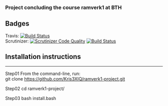 ### Project concluding the course ramverk1 at BTH

## Badges
Travis: [![Build Status](https://travis-ci.com/Kris3XIQ/ramverk1-project.svg?branch=main)](https://travis-ci.com/Kris3XIQ/ramverk1-project)  
Scrutinizer: [![Scrutinizer Code Quality](https://scrutinizer-ci.com/g/Kris3XIQ/ramverk1-project/badges/quality-score.png?b=main)](https://scrutinizer-ci.com/g/Kris3XIQ/ramverk1-project/?branch=main)
[![Build Status](https://scrutinizer-ci.com/g/Kris3XIQ/ramverk1-project/badges/build.png?b=main)](https://scrutinizer-ci.com/g/Kris3XIQ/ramverk1-project/build-status/main)


## Installation instructions
---
Step01
From the command-line, run:  
git clone https://github.com/Kris3XIQ/ramverk1-project.git

Step02
cd ramverk1-project/

Step03
bash install.bash
